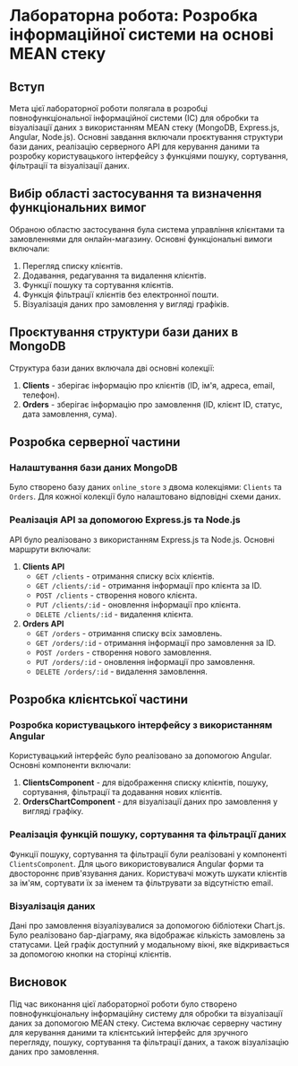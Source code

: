 # Лабораторна робота: Розробка інформаційної системи на основі MEAN стеку

## Вступ

Мета цієї лабораторної роботи полягала в розробці повнофункціональної інформаційної системи (ІС) для обробки та візуалізації даних з використанням MEAN стеку (MongoDB, Express.js, Angular, Node.js). Основні завдання включали проєктування структури бази даних, реалізацію серверного API для керування даними та розробку користувацького інтерфейсу з функціями пошуку, сортування, фільтрації та візуалізації даних.

## Вибір області застосування та визначення функціональних вимог

Обраною областю застосування була система управління клієнтами та замовленнями для онлайн-магазину. Основні функціональні вимоги включали:

1. Перегляд списку клієнтів.
2. Додавання, редагування та видалення клієнтів.
3. Функції пошуку та сортування клієнтів.
4. Функція фільтрації клієнтів без електронної пошти.
5. Візуалізація даних про замовлення у вигляді графіків.

## Проєктування структури бази даних в MongoDB

Структура бази даних включала дві основні колекції:

1. **Clients** - зберігає інформацію про клієнтів (ID, ім'я, адреса, email, телефон).
2. **Orders** - зберігає інформацію про замовлення (ID, клієнт ID, статус, дата замовлення, сума).

## Розробка серверної частини

### Налаштування бази даних MongoDB

Було створено базу даних `online_store` з двома колекціями: `Clients` та `Orders`. Для кожної колекції було налаштовано відповідні схеми даних.

### Реалізація API за допомогою Express.js та Node.js

API було реалізовано з використанням Express.js та Node.js. Основні маршрути включали:

1. **Clients API**
    - `GET /clients` - отримання списку всіх клієнтів.
    - `GET /clients/:id` - отримання інформації про клієнта за ID.
    - `POST /clients` - створення нового клієнта.
    - `PUT /clients/:id` - оновлення інформації про клієнта.
    - `DELETE /clients/:id` - видалення клієнта.
2. **Orders API**
    - `GET /orders` - отримання списку всіх замовлень.
    - `GET /orders/:id` - отримання інформації про замовлення за ID.
    - `POST /orders` - створення нового замовлення.
    - `PUT /orders/:id` - оновлення інформації про замовлення.
    - `DELETE /orders/:id` - видалення замовлення.

## Розробка клієнтської частини

### Розробка користувацького інтерфейсу з використанням Angular

Користувацький інтерфейс було реалізовано за допомогою Angular. Основні компоненти включали:

1. **ClientsComponent** - для відображення списку клієнтів, пошуку, сортування, фільтрації та додавання нових клієнтів.
2. **OrdersChartComponent** - для візуалізації даних про замовлення у вигляді графіку.

### Реалізація функцій пошуку, сортування та фільтрації даних

Функції пошуку, сортування та фільтрації були реалізовані у компоненті `ClientsComponent`. Для цього використовувалися Angular форми та двостороннє прив'язування даних. Користувачі можуть шукати клієнтів за ім'ям, сортувати їх за іменем та фільтрувати за відсутністю email.

### Візуалізація даних

Дані про замовлення візуалізувалися за допомогою бібліотеки Chart.js. Було реалізовано бар-діаграму, яка відображає кількість замовлень за статусами. Цей графік доступний у модальному вікні, яке відкривається за допомогою кнопки на сторінці клієнтів.

## Висновок

Під час виконання цієї лабораторної роботи було створено повнофункціональну інформаційну систему для обробки та візуалізації даних за допомогою MEAN стеку. Система включає серверну частину для керування даними та клієнтський інтерфейс для зручного перегляду, пошуку, сортування та фільтрації даних, а також візуалізацію даних про замовлення. 